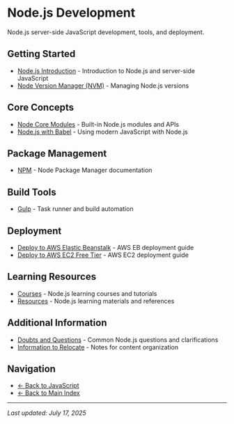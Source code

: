 # Node.js Development

Node.js server-side JavaScript development, tools, and deployment.

## Getting Started

- [Node.js Introduction](01%20-%20intro.md) - Introduction to Node.js and server-side JavaScript
- [Node Version Manager (NVM)](NVM.md) - Managing Node.js versions

## Core Concepts

- [Node Core Modules](node%20core%20modules/) - Built-in Node.js modules and APIs
- [Node.js with Babel](node_babel.md) - Using modern JavaScript with Node.js

## Package Management

- [NPM](NPM/) - Node Package Manager documentation

## Build Tools

- [Gulp](gulp/) - Task runner and build automation

## Deployment

- [Deploy to AWS Elastic Beanstalk](deploy_aws_eb.md) - AWS EB deployment guide
- [Deploy to AWS EC2 Free Tier](deploy_aws_ec2_free.md) - AWS EC2 deployment guide

## Learning Resources

- [Courses](courses/) - Node.js learning courses and tutorials
- [Resources](resources.md) - Node.js learning materials and references

## Additional Information

- [Doubts and Questions](doubts.md) - Common Node.js questions and clarifications
- [Information to Relocate](info_to_relocate.md) - Notes for content organization

## Navigation

- [← Back to JavaScript](../index.md)
- [← Back to Main Index](../../index.md)

---

_Last updated: July 17, 2025_
